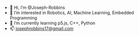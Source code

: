 - 👋 Hi, I’m @Joseph-Robbins
- 👀 I’m interested in Robotics, AI, Machine Learning, Embedded Programming
- 🌱 I’m currently learning p5.js, C++, Python
- 📫 josephrobbins17@gmail.com

<!---
Joseph-Robbins/Joseph-Robbins is a ✨ special ✨ repository because its `README.md` (this file) appears on your GitHub profile.
You can click the Preview link to take a look at your changes.
--->
